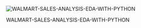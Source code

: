 ![WALMART-SALES-ANALYSIS-EDA-WITH-PYTHON](https://img.shields.io/badge/WALMART--SALES--ANALYSIS--EDA--WITH--PYTHON-blue?style=for-the-badge&labelColor=black&color=blue)






WALMART-SALES-ANALYSIS-EDA-WITH-PYTHON
